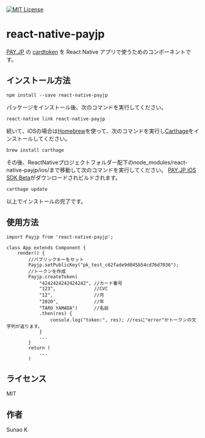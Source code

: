 [![MIT License](http://img.shields.io/badge/license-MIT-blue.svg?style=flat)](LICENSE)

# react-native-payjp

[PAY.JP](https://pay.jp/) の [cardtoken](https://pay.jp/docs/cardtoken) を React Native アプリで使うためのコンポーネントです。

## インストール方法

```
npm install --save react-native-payjp
```

パッケージをインストール後、次のコマンドを実行してください。

```
react-native link react-native-payjp
```

続いて、iOSの場合は[Homebrew](https://brew.sh/index_ja)を使って、次のコマンドを実行し[Carthage](https://github.com/Carthage/Carthage)をインストールしてください。

```
brew install carthage
```

その後、ReactNativeプロジェクトフォルダー配下のnode_modules/react-native-payjp/ios/まで移動して次のコマンドを実行してください。
[PAY.JP iOS SDK Beta](https://github.com/payjp/payjp-ios)がダウンロードされビルドされます。

```
carthage update
```

以上でインストールの完了です。

## 使用方法

```
import Payjp from 'react-native-payjp';

class App extends Component {
    render() {
        //パブリックキーをセット
        Payjp.setPublicKey("pk_test_c62fade9d045b54cd76d7036");
        //トークンを作成
        Payjp.createToken(
            "4242424242424242", //カード番号
            "123",              //CVC
            "12",               //月
            "2020",             //年
            "TARO YAMADA")      //名前
            .then(res) {
                console.log("token:", res); //resに"error"かトークンの文字列が返ります。
            }
            ...
        }
        return (
            ...
        )
```

## ライセンス

MIT

## 作者

Sunao K